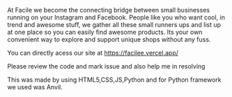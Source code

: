 At Facile we become the connecting bridge between small businesses running on your Instagram and Facebook. People like you who want cool, in trend and awesome stuff, we gather all these small runners ups and list up at one place so you can easily find awesome products. Its your own convenient way to explore and support unique shops without any fuss.

You can directly acess our site at https://facilee.vercel.app/

 Please review the code and mark issue and also help me in resolving 

 This was made by using HTML5,CSS,JS,Python and for Python framework we used was Anvil.
